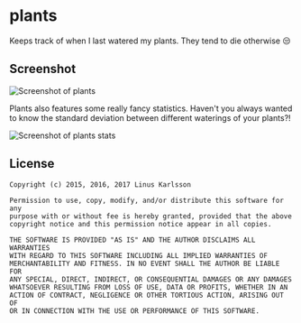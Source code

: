 plants
======

Keeps track of when I last watered my plants. They tend to die otherwise :unamused:

## Screenshot
![Screenshot of plants](/../screenshots/screenshot_relevant.png?raw=true "Web interface")

Plants also features some really fancy statistics. Haven't you always wanted to know the standard
deviation between different waterings of your plants?!

![Screenshot of plants stats](/../screenshots/screenshot_stats.png?raw=true "Stats interface")

## License

```
Copyright (c) 2015, 2016, 2017 Linus Karlsson

Permission to use, copy, modify, and/or distribute this software for any
purpose with or without fee is hereby granted, provided that the above
copyright notice and this permission notice appear in all copies.

THE SOFTWARE IS PROVIDED "AS IS" AND THE AUTHOR DISCLAIMS ALL WARRANTIES
WITH REGARD TO THIS SOFTWARE INCLUDING ALL IMPLIED WARRANTIES OF
MERCHANTABILITY AND FITNESS. IN NO EVENT SHALL THE AUTHOR BE LIABLE FOR
ANY SPECIAL, DIRECT, INDIRECT, OR CONSEQUENTIAL DAMAGES OR ANY DAMAGES
WHATSOEVER RESULTING FROM LOSS OF USE, DATA OR PROFITS, WHETHER IN AN
ACTION OF CONTRACT, NEGLIGENCE OR OTHER TORTIOUS ACTION, ARISING OUT OF
OR IN CONNECTION WITH THE USE OR PERFORMANCE OF THIS SOFTWARE.

```

